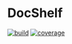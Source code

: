 # DocShelf
[![build](https://gitlab.com/eriktate/skribe/badges/master/pipeline.svg?job=test)](https://gitlab.com/eriktate/skribe/pipelines) [![coverage](https://gitlab.com/eriktate/skribe/badges/master/coverage.svg?job=coverage)](http://eriktate.gitlab.io/skribe)
